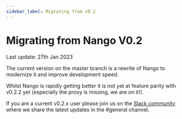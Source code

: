 ```yaml
---
sidebar_label: Migrating from v0.2
---
```


# Migrating from Nango V0.2

Last update: 27th Jan 2023

The current version on the master branch is a rewrite of Nango to modernize it and improve development speed.

Whilst Nango is rapidly getting better it is not yet at feature parity with v0.2.2 yet (especially the proxy is missing, we are on it!).

If you are a current v0.2.x user please join us on the [Slack community](https://nango.dev/slack) where we share the latest updates in the #general channel. 
